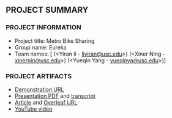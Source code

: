 ## PROJECT SUMMARY

### PROJECT INFORMATION

- Project title: Metro Bike Sharing
- Group name: Eureka
- Team names: [<Yiran Li> (<Yiran li - liyiran@usc.edu>) 
               <Xiner Ning> (<Xiner Ning - xinernin@usc.edu>) 
               <Yueqin Yang> (<Yueqin Yang - yueqinya@usc.edu>)]

### PROJECT ARTIFACTS

- [Demonstration URL](<http://www-scf.usc.edu/~liyiran/final/>)
- [Presentation PDF](<https://github.com/INF554Fall18/project-eureka/blob/master/final%20presentation/final.pdf>) and [transcript](<presentation-transcript-md-url>)
- [Article](<article-pdf-url>) and [Overleaf URL](<overleaf-article-url>)
- [YouTube video](<youtube-video-url>)
